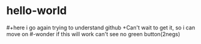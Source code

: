 # hello-world


#+here i go again trying to understand github
+Can't wait to get it, so i can move on
#-wonder if this will work
can't see no green button(2negs)

